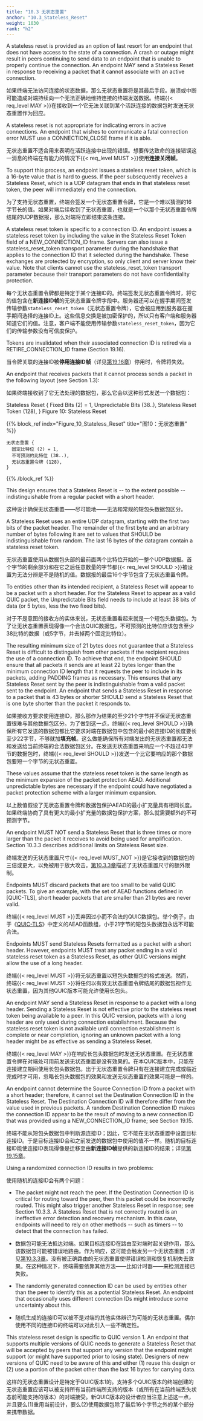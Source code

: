 ```yaml
---
title: "10.3 无状态重置"
anchor: "10.3_Stateless_Reset"
weight: 1030
rank: "h2"
---
```


A stateless reset is provided as an option of last resort for an endpoint that does not have access to the state of a connection. A crash or outage might result in peers continuing to send data to an endpoint that is unable to properly continue the connection. An endpoint MAY send a Stateless Reset in response to receiving a packet that it cannot associate with an active connection.

如果终端无法访问连接的状态数据，那么无状态重置将是其最后手段。崩溃或中断可能造成对端持续向一个无法正确地维持连接的终端发送数据。终端{{< req_level MAY >}}在接收到一个它无法关联到某个活跃连接的数据包时发送无状态重置作为回应。

A stateless reset is not appropriate for indicating errors in active connections. An endpoint that wishes to communicate a fatal connection error MUST use a CONNECTION_CLOSE frame if it is able.

无状态重置不适合用来表明在活跃连接中出现的错误。想要传达致命的连接错误这一消息的终端在有能力的情况下{{< req_level MUST >}}使用**连接关闭帧**。

To support this process, an endpoint issues a stateless reset token, which is a 16-byte value that is hard to guess. If the peer subsequently receives a Stateless Reset, which is a UDP datagram that ends in that stateless reset token, the peer will immediately end the connection.

为了支持无状态重置，终端会签发一个无状态重置令牌，它是一个难以猜测的16字节长的值。如果对端后续收到了无状态重置，也就是一个以那个无状态重置令牌结尾的UDP数据报，那么对端将立即结束这条连接。

A stateless reset token is specific to a connection ID. An endpoint issues a stateless reset token by including the value in the Stateless Reset Token field of a NEW_CONNECTION_ID frame. Servers can also issue a stateless_reset_token transport parameter during the handshake that applies to the connection ID that it selected during the handshake. These exchanges are protected by encryption, so only client and server know their value. Note that clients cannot use the stateless_reset_token transport parameter because their transport parameters do not have confidentiality protection.

每个无状态重置令牌都是特定于某个连接ID的。终端签发无状态重置令牌时，将它的值包含在**新连接ID帧**的无状态重置令牌字段中。服务器还可以在握手期间签发传输参数`stateless_reset_token`（无状态重置令牌），它会被应用到服务器在握手期间选择的连接ID上。这些信息交换是被加密保护的，所以只有客户端和服务器知道它们的值。注意，客户端不能使用传输参数`stateless_reset_token`，因为它们的传输参数没有可信度保护。

Tokens are invalidated when their associated connection ID is retired via a RETIRE_CONNECTION_ID frame (Section 19.16).

当令牌关联的连接ID被**停用连接ID帧**（详见[第19.16章]()）停用时，令牌将失效。

An endpoint that receives packets that it cannot process sends a packet in the following layout (see Section 1.3):

如果终端接收到了它无法处理的数据包，那么它会以这种形式发送一个数据包：

Stateless Reset {
Fixed Bits (2) = 1,
Unpredictable Bits (38..),
Stateless Reset Token (128),
}
Figure 10: Stateless Reset

{{% block_ref
indx="Figure_10_Stateless_Reset"
title="图10：无状态重置" %}}

```
无状态重置 {
  固定比特位 (2) = 1,
  不可预测的比特位 (38..),
  无状态重置令牌 (128),
}
```

{{% /block_ref %}}

This design ensures that a Stateless Reset is -- to the extent possible -- indistinguishable from a regular packet with a short header.

这种设计确保无状态重置——尽可能地——无法和常规的短包头数据包区分。

A Stateless Reset uses an entire UDP datagram, starting with the first two bits of the packet header. The remainder of the first byte and an arbitrary number of bytes following it are set to values that SHOULD be indistinguishable from random. The last 16 bytes of the datagram contain a stateless reset token.

无状态重置使用从数据包头部的最前面两个比特位开始的一整个UDP数据报。首个字节的剩余部分和在它之后任意数量的字节都{{< req_level SHOULD >}}被设置为无法分辨是不是随机的值。数据报的最后16个字节包含了无状态重置令牌。

To entities other than its intended recipient, a Stateless Reset will appear to be a packet with a short header. For the Stateless Reset to appear as a valid QUIC packet, the Unpredictable Bits field needs to include at least 38 bits of data (or 5 bytes, less the two fixed bits).

对于不是意图的接收方的实体来说，无状态重置看起来就是一个短包头数据包。为了让无状态重置表现得像一个合法QUIC数据包，不可预测的比特位应该包含至少38比特的数据（或5字节，并去掉两个固定比特位）。

The resulting minimum size of 21 bytes does not guarantee that a Stateless Reset is difficult to distinguish from other packets if the recipient requires the use of a connection ID. To achieve that end, the endpoint SHOULD ensure that all packets it sends are at least 22 bytes longer than the minimum connection ID length that it requests the peer to include in its packets, adding PADDING frames as necessary. This ensures that any Stateless Reset sent by the peer is indistinguishable from a valid packet sent to the endpoint. An endpoint that sends a Stateless Reset in response to a packet that is 43 bytes or shorter SHOULD send a Stateless Reset that is one byte shorter than the packet it responds to.

如果接收方要求使用连接ID，那么那作为结果的至少21个字节并不保证无状态重置很难与其他数据包区分。为了做到这一点，终端{{< req_level SHOULD >}}确保所有它发送的数据包都比它要求对端在数据包中包含的最小的连接ID的长度要长至少22字节，不够就加**填充帧**。这么做能确保所有对端发出的无状态重置都无法和发送给当前终端的合法数据包区分。在发送无状态重置来响应一个不超过43字节的数据包时，终端{{< req_level SHOULD >}}发送一个比它要响应的那个数据包要短一个字节的无状态重置。

These values assume that the stateless reset token is the same length as the minimum expansion of the packet protection AEAD. Additional unpredictable bytes are necessary if the endpoint could have negotiated a packet protection scheme with a larger minimum expansion.

以上数值假设了无状态重置令牌和数据包保护AEAD的最小扩充量具有相同长度。如果终端协商了具有更大的最小扩充量的数据包保护方案，那么就需要额外的不可预测字节。

An endpoint MUST NOT send a Stateless Reset that is three times or more larger than the packet it receives to avoid being used for amplification. Section 10.3.3 describes additional limits on Stateless Reset size.

终端发送的无状态重置尺寸{{< req_level MUST_NOT >}}是它接收到的数据包的三倍或更大，以免被用于放大攻击。[第10.3.3章]()描述了无状态重置尺寸的额外限制。

Endpoints MUST discard packets that are too small to be valid QUIC packets. To give an example, with the set of AEAD functions defined in [QUIC-TLS], short header packets that are smaller than 21 bytes are never valid.

终端{{< req_level MUST >}}丢弃因过小而不合法的QUIC数据包。举个例子，由于《[QUIC-TLS]()》中定义的AEAD函数组，小于21字节的短包头数据包永远不可能合法。

Endpoints MUST send Stateless Resets formatted as a packet with a short header. However, endpoints MUST treat any packet ending in a valid stateless reset token as a Stateless Reset, as other QUIC versions might allow the use of a long header.

终端{{< req_level MUST >}}将无状态重置以短包头数据包的格式发送。然而，终端{{< req_level MUST >}}将任何以有效无状态重置令牌结尾的数据包视作无状态重置，因为其他QUIC版本可能允许使用长包头。

An endpoint MAY send a Stateless Reset in response to a packet with a long header. Sending a Stateless Reset is not effective prior to the stateless reset token being available to a peer. In this QUIC version, packets with a long header are only used during connection establishment. Because the stateless reset token is not available until connection establishment is complete or near completion, ignoring an unknown packet with a long header might be as effective as sending a Stateless Reset.

终端{{< req_level MAY >}}在响应长包头数据包时发送无状态重置。在无状态重置令牌在对端处可用前发送无状态重置是没有效果的。在本QUIC版本中，只能在连接建立期间使用长包头数据包。出于无状态重置令牌只有在连接建立完成或临近完成时才可用，忽略长包头数据包的效果和发送无状态重置的效果可能是一样的。

An endpoint cannot determine the Source Connection ID from a packet with a short header; therefore, it cannot set the Destination Connection ID in the Stateless Reset. The Destination Connection ID will therefore differ from the value used in previous packets. A random Destination Connection ID makes the connection ID appear to be the result of moving to a new connection ID that was provided using a NEW_CONNECTION_ID frame; see Section 19.15.

终端不能从短包头数据包中判断源连接ID；因此，它不能在无状态重置中设置目标连接ID。于是目标连接ID会和之前发送的数据包中使用的值不一样。随机的目标连接ID能使连接ID表现得像是迁移至由**新连接ID帧**提供的新连接ID的结果；详见[第19.15章]()。

Using a randomized connection ID results in two problems:

使用随机的连接ID会有两个问题：

* The packet might not reach the peer. If the Destination Connection ID is critical for routing toward the peer, then this packet could be incorrectly routed. This might also trigger another Stateless Reset in response; see Section 10.3.3. A Stateless Reset that is not correctly routed is an ineffective error detection and recovery mechanism. In this case, endpoints will need to rely on other methods -- such as timers -- to detect that the connection has failed. 

* 数据包可能无法抵达对端。如果目标连接ID在路由至对端时起关键作用，那么该数据包可能被错误地路由。作为响应，这可能会触发另一个无状态重置；详见[第10.3.3章]()。没有被正确路由的无状态重置使得错误检测和恢复机制失去效果。在这种情况下，终端需要依靠其他方法——比如计时器——来检测连接已失败。

* The randomly generated connection ID can be used by entities other than the peer to identify this as a potential Stateless Reset. An endpoint that occasionally uses different connection IDs might introduce some uncertainty about this.

* 随机生成的连接ID可以被不是对端的其他实体辨识为可能的无状态重置。偶尔使用不同的连接ID的终端可以对此引入一些不确定性。

This stateless reset design is specific to QUIC version 1. An endpoint that supports multiple versions of QUIC needs to generate a Stateless Reset that will be accepted by peers that support any version that the endpoint might support (or might have supported prior to losing state). Designers of new versions of QUIC need to be aware of this and either (1) reuse this design or (2) use a portion of the packet other than the last 16 bytes for carrying data.

这样的无状态重置设计是特定于QUIC版本1的。支持多个QUIC版本的终端创建的无状态重置应该可以被支持所有当前终端所支持的版本（或所有在当前终端丢失状态前可能支持的版本）的对端接受。新QUIC版本的设计者应当注意上述这一点，并且要么(1)重用当前设计，要么(2)使用数据包除了最后16个字节之外的某个部分来携带数据。
